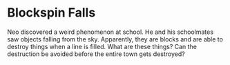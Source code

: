 # Blockspin Falls

Neo discovered a weird phenomenon at school. He and his schoolmates saw objects falling from the sky. Apparently, they are blocks and are able to destroy things when a line is filled. What are these things? Can the destruction be avoided before the entire town gets destroyed?
